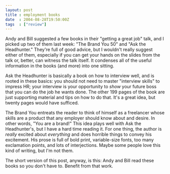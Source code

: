 ```yaml
---
layout: post
title : employment books
date  : 2004-08-28T19:50:00Z
tags  : ["review"]
---
```

Andy and Bill suggested a few books in their "getting a great job" talk, and I picked up two of them last week: "The Brand You 50" and "Ask the Headhunter." They're full of good advice, but I wouldn't really suggest either of them, especially if you can get your hands on the slides from the talk or, better, can witness the talk itself.  It condenses all of the useful information in the books (and more) into one sitting.

Ask the Headhunter is basically a book on how to interview well, and is rooted in these basics: you should not need to master "interview skills" to impress HR; your interview is your opportunity to <em>show</em> your future boss that you can do the job he wants done.  The other 199 pages of the book are just supporting material and tips on how to do that.  It's a great idea, but twenty pages would have sufficed.

The Brand You entreats the reader to think of himself as a freelancer whose skills are a product that any employer should know about and desire.  In other words, "You are a brand!"  This idea plays well with Ask the Headhunter's, but I have a hard time reading it.  For one thing, the author is <em>really</em> excited about <em>everything</em> and does horrible things to convey his excitement.  His prose is full of bold print, variable-size fonts, too many exclamation points, and lots of interjections.  Maybe some people love this kind of writing, but I'm not them.

The short version of this post, anyway, is this:  Andy and Bill read these books so you don't have to.  Benefit from that work.

